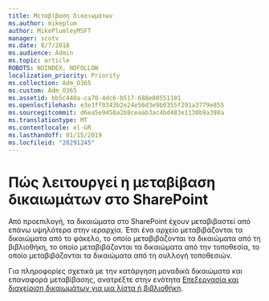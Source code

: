 ```yaml
---
title: Μεταβίβαση δικαιωμάτων
ms.author: mikeplum
author: MikePlumleyMSFT
manager: scotv
ms.date: 8/7/2018
ms.audience: Admin
ms.topic: article
ROBOTS: NOINDEX, NOFOLLOW
localization_priority: Priority
ms.collection: Adm_O365
ms.custom: Adm_O365
ms.assetid: bb5c440a-ca70-4dc6-b517-688e80551101
ms.openlocfilehash: e3e3ff0343b2e24e56d3e9b0355f291a3779e855
ms.sourcegitcommit: d6ea5e9458a2b8ceaab3ac4bd483e1130b9a398a
ms.translationtype: MT
ms.contentlocale: el-GR
ms.lasthandoff: 01/15/2019
ms.locfileid: "28291245"
---
```

# <a name="how-permissions-inheritance-works-in-sharepoint"></a>Πώς λειτουργεί η μεταβίβαση δικαιωμάτων στο SharePoint

Από προεπιλογή, τα δικαιώματα στο SharePoint έχουν μεταβιβαστεί από επάνω υψηλότερα στην ιεραρχία. Έτσι ένα αρχείο μεταβιβάζονται τα δικαιώματα από το φάκελο, το οποίο μεταβιβάζονται τα δικαιώματα από τη βιβλιοθήκη, το οποίο μεταβιβάζονται τα δικαιώματα από την τοποθεσία, το οποίο μεταβιβάζονται τα δικαιώματα από τη συλλογή τοποθεσιών.
  
Για πληροφορίες σχετικά με την κατάργηση μοναδικά δικαιώματα και επαναφορά μεταβίβασης, ανατρέξτε στην ενότητα [Επεξεργασία και διαχείριση δικαιωμάτων για μια λίστα ή βιβλιοθήκη](https://go.microsoft.com/fwlink/?linkid=869946).
  

